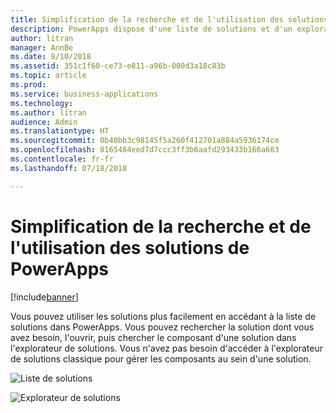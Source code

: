 ```yaml
---
title: Simplification de la recherche et de l'utilisation des solutions de PowerApps
description: PowerApps dispose d'une liste de solutions et d'un explorateur de solutions.
author: litran
manager: AnnBe
ms.date: 8/10/2018
ms.assetid: 351c1f60-ce73-e811-a96b-000d3a18c83b
ms.topic: article
ms.prod: 
ms.service: business-applications
ms.technology: 
ms.author: litran
audience: Admin
ms.translationtype: HT
ms.sourcegitcommit: 0b40bb3c98145f5a260f412701a884a5936174ce
ms.openlocfilehash: 8165484eed7d7ccc3ff3b6aafd293433b166a683
ms.contentlocale: fr-fr
ms.lasthandoff: 07/18/2018

---
```

# <a name="easier-to-find-and-work-with-solutions-from-powerapps"></a>Simplification de la recherche et de l'utilisation des solutions de PowerApps


[!include[banner](../../includes/banner.md)]

Vous pouvez utiliser les solutions plus facilement en accédant à la liste de solutions dans PowerApps. Vous pouvez rechercher la solution dont vous avez besoin, l'ouvrir, puis chercher le composant d'une solution dans l'explorateur de solutions. Vous n'avez pas besoin d'accéder à l'explorateur de solutions classique pour gérer les composants au sein d'une solution.

![Liste de solutions](media/solution-list.png  "Liste de solutions")

![Explorateur de solutions](media/solution-explorer.png  "Explorateur de solutions")



